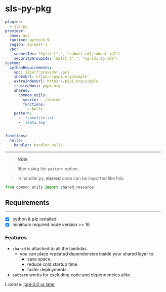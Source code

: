 # sls-py-pkg
```yaml
plugins:
  - sls-py
provider:
  name: aws
  runtime: python3.9
  region: eu-west-1
  vpc:
    subnetIds: !Split [",", "subnet-id1,subnet-id2"]
    securityGroupIds: !Split [",", "sg-id1,sg-id2"]
custom:
  pythonRequirements:
    vpc: ${self:provider.vpc}
    indexUrl: https://pypi.org/simple
    extraIndexUrl: https://pypi.org/simple
    trustedHost: pypi.org
    shared:
      common_utils:
        source: ../shared
        functions:
          - hello
    pattern:
      - '!somefile.txt'
      - '!data.tmp'


functions:
  hello:
    handler: handler.hello
```
---
> **Note**


> filter using the `pattern` option.

>In handler.py, **shared** code can be imported like this:
```py
from common_utils import shared_resource
```

<!-- - [ ] [zip-imports](https://docs.python.org/3/library/zipimport.html) -->

## Requirements
---
- [x] python & pip installed
- [x] minimum required node version >= 16

### Features
- `shared` is attached to all the lambdas.
  - you can place repeated dependencies inside your shared layer to:
    - save space.
    - reduce cold startup time.
    - faster deployments.
- `pattern` works for excluding code and dependencies alike.




License: [lgpl-3.0 or later](https://www.gnu.org/licenses/lgpl-3.0.txt)
